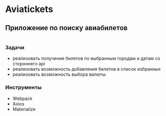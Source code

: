 # Aviatickets

## Приложение по поиску авиабилетов

![]()

### Задачи

- реализовать получение билетов по выбранным городам и датам сo стороннего api
- реализовать возможность добавления билетов в список избранных
- реализовать возможность выбора валюты

### Инструменты

- Webpack
- Axios
- Materialize
